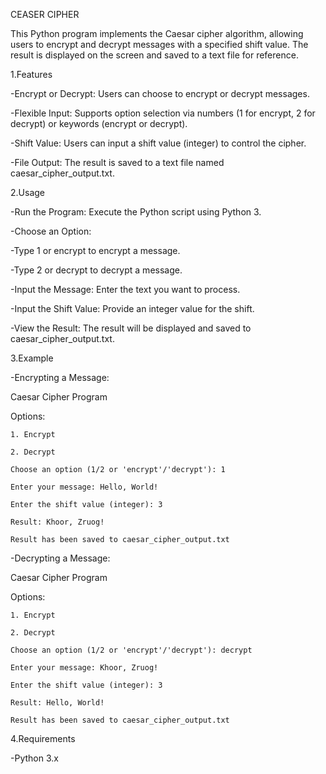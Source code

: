 CEASER CIPHER 


This Python program implements the Caesar cipher algorithm, allowing users to encrypt and decrypt messages with a specified shift value. The result is displayed on the screen and saved to a text file for reference.



1.Features

-Encrypt or Decrypt: Users can choose to encrypt or decrypt messages.

-Flexible Input: Supports option selection via numbers (1 for encrypt, 2 for decrypt) or keywords (encrypt or decrypt).

-Shift Value: Users can input a shift value (integer) to control the cipher.

-File Output: The result is saved to a text file named caesar_cipher_output.txt.





2.Usage

-Run the Program: Execute the Python script using Python 3.

-Choose an Option:

-Type 1 or encrypt to encrypt a message.

-Type 2 or decrypt to decrypt a message.

-Input the Message: Enter the text you want to process.


-Input the Shift Value: Provide an integer value for the shift.

-View the Result: The result will be displayed and saved to caesar_cipher_output.txt.


3.Example

-Encrypting a Message:

  Caesar Cipher Program

  Options:

    1. Encrypt

    2. Decrypt

    Choose an option (1/2 or 'encrypt'/'decrypt'): 1

    Enter your message: Hello, World!

    Enter the shift value (integer): 3

    Result: Khoor, Zruog!

    Result has been saved to caesar_cipher_output.txt


-Decrypting a Message:

   Caesar Cipher Program

   Options:

    1. Encrypt

    2. Decrypt

    Choose an option (1/2 or 'encrypt'/'decrypt'): decrypt

    Enter your message: Khoor, Zruog!

    Enter the shift value (integer): 3

    Result: Hello, World!

    Result has been saved to caesar_cipher_output.txt


4.Requirements

 -Python 3.x



